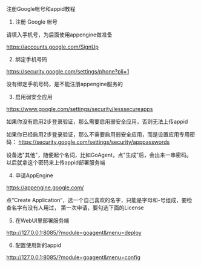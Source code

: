 注册Google帐号和appid教程

1. 注册 Google 帐号

  请填入手机号，为后面使用appengine做准备

   https://accounts.google.com/SignUp

2. 绑定手机号码

  https://security.google.com/settings/phone?pli=1

  没有绑定手机号码，是不能注册appengine服务的

3. 启用弱安全应用

  https://www.google.com/settings/security/lesssecureapps

  如果你没有启用2步登录验证，那么需要启用弱安全应用，否则无法上传appid

  如果你已经启用2步登录验证，那么不需要启用弱安全应用，而是设置应用专用密码：
  https://security.google.com/settings/security/apppasswords

  设备选"其他"，随便起个名词，比如GoAgent，点"生成"后，会出来一串密码。
  以后就拿这个密码来上传appid部署服务端

4. 申请AppEngine

  https://appengine.google.com/

  点“Create Application”，选一个自己喜欢的名字，只能是字母和-号组成，要检查名字有没有人用过，
  第一次申请，要勾选下面的License

5. 在WebUI里部署服务端
  
  http://127.0.0.1:8085/?module=goagent&menu=deploy

6. 配置使用新的appid
  
  http://127.0.0.1:8085/?module=goagent&menu=config